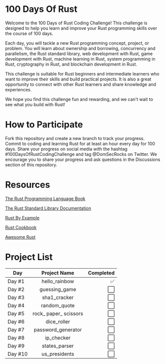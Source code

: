 # 100 Days Of Rust

Welcome to the 100 Days of Rust Coding Challenge! This challenge is designed to help you learn and improve your Rust programming skills over the course of 100 days.

Each day, you will tackle a new Rust programming concept, project, or problem. You will learn about ownership and borrowing, concurrency and parallelism, the Rust standard library, web development with Rust, game development with Rust, machine learning in Rust, system programming in Rust, cryptography in Rust, and blockchain development in Rust.

This challenge is suitable for Rust beginners and intermediate learners who want to improve their skills and build practical projects. It is also a great opportunity to connect with other Rust learners and share knowledge and experiences.

We hope you find this challenge fun and rewarding, and we can't wait to see what you build with Rust!

# How to Participate
Fork this repository and create a new branch to track your progress.
Commit to coding and learning Rust for at least an hour every day for 100 days.
Share your progress on social media with the hashtag #100DaysOfRustCodingChallenge and tag @DomSecRocks on Twitter.
We encourage you to share your progress and ask questions in the Discussions section of this repository.

# Resources
[The Rust Programming Language Book](https://doc.rust-lang.org/book/title-page.html)

[The Rust Standard Library Documentation](https://doc.rust-lang.org/std/index.html)

[Rust By Example](https://doc.rust-lang.org/stable/rust-by-example/)

[Rust Cookbook](https://rust-lang-nursery.github.io/rust-cookbook/)

[Awesome Rust](https://github.com/rust-unofficial/awesome-rust)


# Project List

| Day           | Project Name           | Completed                 |
| ------------- |:----------------------:| -------------------------:|
| Day #1        | hello_rainbow          | :white_check_mark:        |
| Day #2        | guessing_game          | :white_large_square:      |
| Day #3        | sha1_cracker           | :white_large_square:      |
| Day #4        | random_quote           | :white_large_square:      |
| Day #5        | rock_ paper_ scissors  | :white_large_square:      |
| Day #6        | dice_roller            | :white_large_square:      |
| Day #7        | password_generator     | :white_large_square:      |
| Day #8        | ip_checker             | :white_large_square:      |
| Day #9        | states_parser          | :white_large_square:      |
| Day #10       | us_presidents          | :white_large_square:      |
